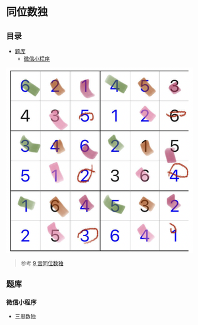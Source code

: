 # 同位数独
<!-- START doctoc generated TOC please keep comment here to allow auto update -->
<!-- DON'T EDIT THIS SECTION, INSTEAD RE-RUN doctoc TO UPDATE -->
## 目录

- [题库](#%E9%A2%98%E5%BA%93)
  - [微信小程序](#%E5%BE%AE%E4%BF%A1%E5%B0%8F%E7%A8%8B%E5%BA%8F)

<!-- END doctoc generated TOC please keep comment here to allow auto update -->

![题](../../../../images/sudoku/6宫/同位数独.png)

> 参考 [9 宫同位数独](../../../9宫/额外区域类/绝对区域/额外宫类/同位数独.md)

## 题库

### 微信小程序

- 三思数独
